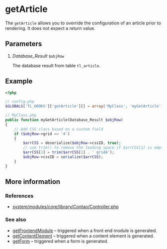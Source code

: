 # getArticle

The `getArticle` allows you to override the configuration of an article prior to
rendering. It does not expect a return value.


## Parameters

1. *Database_Result* `$objRow`

    The database result from table `tl_article`.


## Example

```php
<?php

// config.php
$GLOBALS['TL_HOOKS']['getArticle'][] = array('MyClass', 'myGetArticle');

// MyClass.php
public function myGetArticle(Database_Result $objRow)
{
    // Add CSS class based on a custom field
    if ($objRow->grid == '4')
    {
        $arrCSS = deserialize($objRow->cssID, true);
        // use trim() to remove the leading space if $arrCSS[1] is empty
        $arrCSS[1] = trim($arrCSS[1] . ' grid4');
        $objRow->cssID = serialize($arrCSS);
    }
}
```


## More information


### References

- [system/modules/core/library/Contao/Controller.php](https://github.com/contao/core/blob/3.5.0/system/modules/core/library/Contao/Controller.php#L400-L406)


### See also

- [getFrontendModule](getFrontendModule.md) – triggered when a front end module is generated.
- [getContentElement](getContentElement.md) – triggered when a content element is generated.
- [getForm](getForm.md) – triggered when a form is generated.
